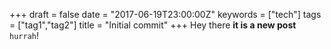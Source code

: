 +++
draft = false
date = "2017-06-19T23:00:00Z"
keywords = ["tech"]
tags = ["tag1","tag2"]
title = "Initial commit"
+++
Hey there **it is a new post** `hurrah`!
<!--more-->
